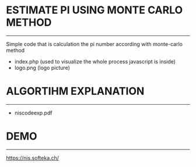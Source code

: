 # ESTIMATE PI USING MONTE CARLO METHOD
---------------------------------------
Simple code that is calculation the pi number according with monte-carlo method

- index.php (used to visualize the whole process javascript is inside)
- logo.png (logo picture)

# ALGORTIHM EXPLANATION
---------------------------------------
- niscodeexp.pdf 


# DEMO
---------------------------------------
https://nis.softeka.ch/
